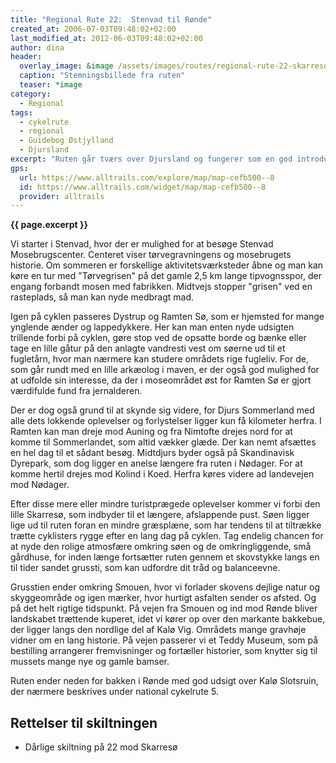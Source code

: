 ```yaml
---
title: "Regional Rute 22:  Stenvad til Rønde"
created_at: 2006-07-03T09:48:02+02:00
last_modified_at: 2012-06-03T09:48:02+02:00
author: dina
header:
  overlay_image: &image /assets/images/routes/regional-rute-22-skarresoe-roende.jpg
  caption: "Stemningsbillede fra ruten"
  teaser: *image
category:
  - Regional
tags:
  - cykelrute
  - regional
  - Guidebog Østjylland
  - Djursland
excerpt: "Ruten går tværs over Djursland og fungerer som en god introduktion til det djurske landskab. Ruten giver også mulighed for at følge mosebrugets historie, løbe sig træt i forlystelserne i Djurs Sommerland og slappe af i små stilfærdige oaser."
gps:
  url: https://www.alltrails.com/explore/map/map-cefb500--8
  id: https://www.alltrails.com/widget/map/map-cefb500--8
  provider: alltrails
---
```


**{{ page.excerpt }}**

Vi starter i Stenvad, hvor der er mulighed for at besøge Stenvad Mosebrugscenter. Centeret viser tørvegravningens og mosebrugets historie. Om sommeren er forskellige aktivitetsværksteder åbne og man kan køre en tur med "Tørvegrisen" på det gamle 2,5 km lange tipvognsspor, der engang forbandt mosen med fabrikken. Midtvejs stopper "grisen" ved en rasteplads, så man kan nyde medbragt mad.
 
Igen på cyklen passeres Dystrup og Ramten Sø, som er hjemsted for mange ynglende ænder og lappedykkere. Her kan man enten nyde udsigten trillende forbi på cyklen, gøre stop ved de opsatte borde og bænke eller tage en lille gåtur på den anlagte vandresti vest om søerne ud til et fugletårn, hvor man nærmere kan studere områdets rige fugleliv. For de, som går rundt med en lille arkæolog i maven, er der også god mulighed for at udfolde sin interesse, da der i moseområdet øst for Ramten Sø er gjort værdifulde fund fra jernalderen.

Der er dog også grund til at skynde sig videre, for Djurs Sommerland med alle dets lokkende oplevelser og forlystelser ligger kun få kilometer herfra. I Ramten kan man dreje mod Auning og fra Nimtofte drejes nord for at komme til Sommerlandet, som altid vækker glæde. Der kan nemt afsættes en hel dag til et sådant besøg. Midtdjurs byder også på Skandinavisk Dyrepark, som dog ligger en anelse længere fra ruten i Nødager. For at komme hertil drejes mod Kolind i Koed. Herfra køres videre ad landevejen mod Nødager.
 
Efter disse mere eller mindre turistprægede oplevelser kommer vi forbi den lille Skarresø, som indbyder til et længere, afslappende pust. Søen ligger lige ud til ruten foran en mindre græsplæne, som har tendens til at tiltrække trætte cyklisters rygge efter en lang dag på cyklen. Tag endelig chancen for at nyde den rolige atmosfære omkring søen og de omkringliggende, små gårdhuse, for inden længe fortsætter ruten gennem et skovstykke langs en til tider sandet grussti, som kan udfordre dit tråd og balanceevne.
 
Grusstien ender omkring Smouen, hvor vi forlader skovens dejlige natur og skyggeområde og igen mærker, hvor hurtigt asfalten sender os afsted. Og på det helt rigtige tidspunkt. På vejen fra Smouen og ind mod Rønde bliver landskabet trættende kuperet, idet vi kører op over den markante bakkebue, der ligger langs den nordlige del af Kalø Vig. Områdets mange gravhøje vidner om en lang historie. På vejen passerer vi et Teddy Museum, som på bestilling arrangerer fremvisninger og fortæller historier, som knytter sig til mussets mange nye og gamle bamser.
 
Ruten ender neden for bakken i Rønde med god udsigt over Kalø Slotsruin, der nærmere beskrives under national cykelrute 5.

## Rettelser til skiltningen

- Dårlige skiltning på 22 mod Skarresø
